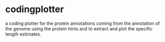 # codingplotter
a coding plotter for the protein annotations coming from the annotation of the genome using the protein hints and to extract and plot the specific length estimates. 
